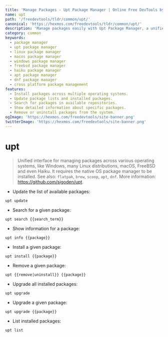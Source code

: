 ```yaml
---
title: 'Manage Packages - Upt Package Manager | Online Free DevTools by Hexmos'
name: upt
path: '/freedevtools/tldr/common/upt/'
canonical: 'https://hexmos.com/freedevtools/tldr/common/upt/'
description: 'Manage packages easily with Upt Package Manager, a unified interface for various operating systems. Install, update, and remove packages effortlessly. Free online tool, no registration required.'
category: common
keywords:
  - package manager
  - upt package manager
  - linux package manager
  - macos package manager
  - windows package manager
  - freebsd package manager
  - haiku package manager
  - apt package manager
  - dnf package manager
  - cross platform package management
features:
  - Install packages across multiple operating systems.
  - Update package lists and installed packages.
  - Search for packages in available repositories.
  - Show detailed information about specific packages.
  - Remove or uninstall packages from the system.
ogImage: 'https://hexmos.com/freedevtools/site-banner.png'
twitterImage: 'https://hexmos.com/freedevtools/site-banner.png'
---
```


# upt

> Unified interface for managing packages across various operating systems, like Windows, many Linux distributions, macOS, FreeBSD and even Haiku.
> It requires the native OS package manager to be installed.
> See also: `flatpak`, `brew`, `scoop`, `apt`, `dnf`.
> More information: <https://github.com/sigoden/upt>.

- Update the list of available packages:

`upt update`

- Search for a given package:

`upt search {{search_term}}`

- Show information for a package:

`upt info {{package}}`

- Install a given package:

`upt install {{package}}`

- Remove a given package:

`upt {{remove|uninstall}} {{package}}`

- Upgrade all installed packages:

`upt upgrade`

- Upgrade a given package:

`upt upgrade {{package}}`

- List installed packages:

`upt list`
